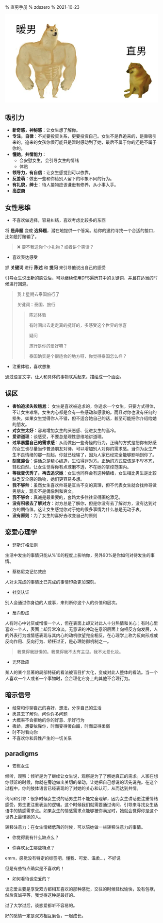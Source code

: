 % 直男手册
% zdszero
% 2021-10-23

![从直男到暖男](../docs/images/image_2022-05-25-21-11-59.png)

## 吸引力

* **新奇感，神秘感**：让女生想了解你。
* **专注，自律**：不光要投资关系，更要投资自己。女生不是靠追来的，是靠吸引来的，追来的女孩你很可能只是暂时感动到了她，最后不属于你的还是不属于你的。
* **懂她，共情能力**：
    * 会安慰女生，会引导女生的情绪
    * 体贴
* **领导力，有自信**：让女生感觉到可以依靠。
* **反差萌**：做出一些和你给别人留下的印象不同的行为。
* **有礼貌，绅士**：待人接物应该谦逊有修养，从小事入手。
* **高逆商**

## 女性思维

* 不喜欢做选择，容易纠结，喜欢考虑比较多的东西

将 **是非题** 变成 **选择题**，潜在地提供一个答案。给你的邀约寻找一个合适的接口，比如是打赌输了。

> ❌ 要不我送你个小礼物？或者讲个笑话？

* 喜欢表达感受

抓 **关键词** 进行 **陈述** 和 **提问** 来引导他说出自己的感受

引导女生说出新的感受后，可以继续使用DFS遍历其中的关键词，并且在适当的时候进行回溯。

> 我上星期去泰国旅行了
>
> 关键词：泰国、旅行
>
> > 陈述体验
> >
> > 有时间出去走走真的挺好的，多感受这个世界的惊喜
> >
> > 疑问
> >
> > 旅行是你的爱好嘛？
> >
> > 泰国确实是个很适合的地方呀，你觉得泰国怎么样？

* 注重体验，喜欢想象

通过语言文字，让人和具体的事物联系起来，描绘成一个画面。

## 误区

* **害怕追求失败尴尬**： 女生是喜欢被追求的，你追求一个女生，只要方式得体，不让女生难堪，女生内心都是会有一些感动和感激的。而且对你也没有任何的损失，如果女生觉得你人不错，但不适合她自己的话，甚至可能把你介绍给她的朋友。
* **对女生太好**：容易增加女生的厌恶感、促进女生的高冷。
* **爱讲道理**：谈感受，不要总是理性思维地讲道理。
* **过早暴露自己的需求感**：从而做出一些奇怪的行为。正确的方式是把你有好感的女生也尽量当作普通朋友对待，可以增加别人对你的需求感。当你为女生产生不良情绪的那一刻起，你就已经输了，因为人家已经完全能够影响到你了。
* **刻意迎合**：讲话总是精心编造，生怕得罪对方。正确的方式应该是不卑不亢，轻松自然。让女生觉得你有点琢磨不透，不在她的掌控范围内。
* **等我变优秀了，再去追求她**：女生也同样会有这种情绪，女生相比男生是比较缺乏安全感的动物，她们更容易多想。
* **我不够帅**：虽然女生喜欢帅哥是亘古不变的真理，但不代表女生就会找帅哥做男朋友，现实不是偶像剧和爽文。
* **我不够会**：真诚是最重要的，套路太多往往显得画蛇添足。
* **没有积极去了解对方**：对方总是了解你，但是你没有去了解对方，没有达到对方的期待值。这让女生感觉你对于她的很多事情为什么总是无动于衷。
* **没有原则**：为了女生的喜好去改变自己的原则

## 恋爱心理学

* 菲斯汀格法则

生活中发生的事情只能从%10的程度上影响你，另外90%是你如何对待发生的事情。

* 蔡格尼克记忆效应

人对未完成的事情比已完成的事情印象更加深刻。

* 社交认证

别人会通过你身边的人或事，来判断你这个人的价值和层次。

* 反向形成

人有时心中讨厌或憎恨一个人，但在表面上却又对此人十分热情和关心；有时心里喜欢一个人，表面上却异常冷淡。无意识的冲动在意识层面上向相反方向发展，人的外表行为或情感表现与其内心的动机欲望完全相反，在心理学上称为反向形成或反向作用、反向行为、矫枉过正，是心理防御机制之一。

> 我觉得我挺懒的。我觉得我不太有主见。我不太爱化妆。

* 光环效应

某人的某个显著的局部特征的看法被盲目扩大化，变成对此人整体的看法。当一个人喜欢一个人或者一个事物时，会合理化它身上的其他不合理行为。

## 暗示信号

* 经常和你聊自己的喜好、想法，分享自己的生活
* 愿意去了解你，问你许多问题
* 大概率不会拒绝的你的好意、示好行为
* 撒娇，想要依靠你，时而变得傻白甜，时而显得柔弱
* 时不时看向你
* 不喜欢你和异性产生的一切关系

## paradigms

* 安慰女生

倾听，观察：倾听是为了继续让女生说，观察是为了了解她真正的需求。人家在想你倾诉的时候，你就在旁边做出关切的举动，让她把自己想说的话先说完。在这个过程中，你的肢体语言已经表现的了对她的关心和认可，从而达到共情。

询问和引导：很多时候女生说的话男生并不能完全理解，因为女生讲话更注重情绪感受，男生更注重表达的逻辑。这个时候我们就需要通过询问、引导来寻找女生话语中的情感需求点。如果女生的情感需求点能够被你满足时，她就会觉得你是这个世界上最懂她的人。

转移注意力：在女生情绪低落的时候，可以陪她做一些转移注意力的事情。

* 你觉得我有什么缺点么？

* 你喜欢女生哪些特点？

emm，感觉没有特定的标签吧，懂我、可爱、温柔...，不好说

但是有些特点确实是不喜欢的！

* 如何看待谈恋爱的？

谈恋爱主要是享受双方都相互喜欢的那种感觉，交往的时候轻松愉快，没有包袱，然后真诚平等，我觉得这种是最好的。

过了大学过后，谈恋爱都听不容易的。

好的感情一定是双方相互磨合，一起成长。
